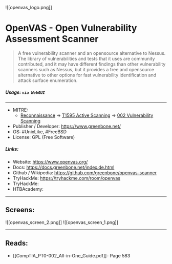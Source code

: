![[openvas_logo.png]]

# OpenVAS - Open Vulnerability Assessment Scanner
> A free vulnerability scanner and an opensource alternative to Nessus. The library of vulnerabilities and tests that it uses are community contributed, and it may have different findings than other vulnerability scanners such as Nessus, but it provides a free and opensource alternative to other options for fast vulnerability identification and attack surface enumeration.

##### Usage: `via WebGUI`
___
- MITRE: 
	- [Reconnaissance](https://attack.mitre.org/tactics/TA0043/) -> [T1595 Active Scanning](https://attack.mitre.org/techniques/T1595/) -> [002 Vulnerability Scanning](https://attack.mitre.org/techniques/T1595/002/)
- Publisher / Developer: https://www.greenbone.net/
- OS: #UnixLike, #FreeBSD
- License: GPL (Free Software)

##### Links:
- Website: https://www.openvas.org/
- Docs: https://docs.greenbone.net/index.de.html
- Github / Wikipedia: https://github.com/greenbone/openvas-scanner
- TryHackMe: https://tryhackme.com/room/openvas
- TryHackMe: 
- HTBAcademy:
 ___
## Screens:
![[openvas_screen_2.png]]
![[openvas_screen_1.png]]
___
## Reads:
- [[CompTIA_PT0-002_All-in-One_Guide.pdf]]- Page 583

